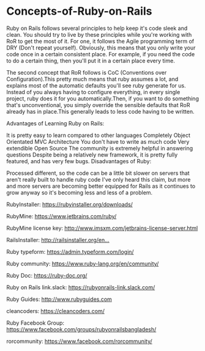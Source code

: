 # Concepts-of-Ruby-on-Rails

Ruby on Rails follows several principles to help keep it's code sleek
and clean. You should try to live by these principles while you're
working with RoR to get the most of it. For one, it follows the Agile
programming term of DRY (Don't repeat yourself). Obviously, this means
that you only write your code once in a certain consistent place. For
example, if you need the code to do a certain thing, then you'll put it
in a certain place every time.

The second concept that RoR follows is CoC (Conventions over
Configuration).This pretty much means that ruby assumes a lot, and
explains most of the automatic defaults you'll see ruby generate for us.
Instead of you always having to configure everything, in every single
project, ruby does it for you automatically.Then, if you want to do
something that's unconventional, you simply override the sensible
defaults that RoR already has in place.This generally leads to less code
having to be written.

Advantages of Learning Ruby on Rails:

It is pretty easy to learn compared to other languages
Completely Object Orientated
MVC Architecture
You don't have to write as much code
Very extendible
Open Source
The community is extremely helpful in answering questions
Despite being a relatively new framework, it is pretty fully featured,
and has very few bugs.
Disadvantages of Ruby:

Processed different, so the code can be a little bit slower on servers
that aren't really built to handle ruby code
I've only heard this claim, but more and more servers are becoming
better equipped for Rails as it continues to grow anyway so it's
becoming less and less of a problem.

RubyInstaller:
https://rubyinstaller.org/downloads/

RubyMine:
https://www.jetbrains.com/ruby/

RubyMine license key:
http://www.imsxm.com/jetbrains-license-server.html

RailsInstaller:
http://railsinstaller.org/en…

Ruby typeform:
https://admin.typeform.com/login/

Ruby community:
https://www.ruby-lang.org/en/community/

Ruby Doc:
https://ruby-doc.org/

Ruby on Rails link.slack:
https://rubyonrails-link.slack.com/

Ruby Guides:
http://www.rubyguides.com

cleancoders:
https://cleancoders.com/

Ruby Facebook Group:
https://www.facebook.com/groups/rubyonrailsbangladesh/

rorcommunity:
https://www.facebook.com/rorcommunity/
